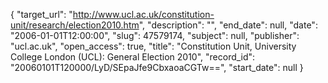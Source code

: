 {
  "target_url": "http://www.ucl.ac.uk/constitution-unit/research/election2010.htm", 
  "description": "", 
  "end_date": null, 
  "date": "2006-01-01T12:00:00", 
  "slug": 47579174, 
  "subject": null, 
  "publisher": "ucl.ac.uk", 
  "open_access": true, 
  "title": "Constitution Unit, University College London (UCL): General Election 2010", 
  "record_id": "20060101T120000/LyD/SEpaJfe9CbxaoaCGTw==", 
  "start_date": null
}

